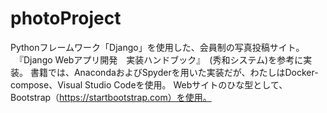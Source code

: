 # photoProject

Pythonフレームワーク「Django」を使用した、会員制の写真投稿サイト。
　『Django Webアプリ開発　実装ハンドブック』　(秀和システム)を参考に実装。 
書籍では、AnacondaおよびSpyderを用いた実装だが、わたしはDocker-compose、Visual Studio Codeを使用。
Webサイトのひな型として、Bootstrap（https://startbootstrap.com）を使用。
